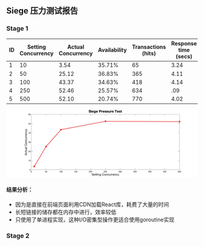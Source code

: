 ## Siege 压力测试报告

### Stage 1

| ID   | Setting Concurrency | Actual Concurrency | Availability | Transactions (hits) | Response time (secs) | Transaction rate (trans/sec) | Successful transactions | Failed transactions |
| ---- | ------------------- | ------------------ | ------------ | ------------------- | -------------------- | ---------------------------- | ----------------------- | ------------------- |
| 1    | 10                  | 3.54               | 35.71%       | 65                  | 3.24                 | 1.09                         | 65                      | 117                 |
| 2    | 50                  | 25.12              | 36.83%       | 365                 | 4.11                 | 6.12                         | 365                     | 626                 |
| 3    | 100                 | 43.37              | 34.63%       | 418                 | 4.14                 | 7.07                         | 418                     | 789                 |
| 4    | 250                 | 52.46              | 25.57%       | 634                 | .09                  | 10.71                        | 634                     | 1845                |
| 5    | 500                 | 52.10              | 20.74%       | 770                 | 4.02                 | 12.94                        | 770                     | 2942                |

![](./image/pt1.jpg)

#### 结果分析：

* 因为是直接在前端页面利用CDN加载React库，耗费了大量的时间
* 长短链接的储存都在内存中进行，效率较低
* 只使用了单进程实现，这种I/O密集型操作更适合使用goroutine实现



### Stage 2

